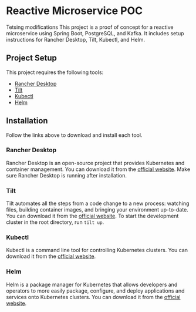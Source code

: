 # Reactive Microservice POC

Tetsing modifications This project is a proof of concept for a reactive microservice using Spring Boot, PostgreSQL, and Kafka. It includes
setup instructions for Rancher Desktop, Tilt, Kubectl, and Helm.

## Project Setup

This project requires the following tools:

- [Rancher Desktop](https://rancherdesktop.io/)
- [Tilt](https://tilt.dev/)
- [Kubectl](https://kubernetes.io/docs/tasks/tools/)
- [Helm](https://helm.sh/)

## Installation

Follow the links above to download and install each tool.

### Rancher Desktop

Rancher Desktop is an open-source project that provides Kubernetes and container management. You can download it from
the [official website](https://rancherdesktop.io/). Make sure Rancher Desktop is running after installation.

### Tilt

Tilt automates all the steps from a code change to a new process: watching files, building container images, and
bringing your environment up-to-date. You can download it from the [official website](https://tilt.dev/). To start the
development cluster in the root directory, run `tilt up`.

### Kubectl

Kubectl is a command line tool for controlling Kubernetes clusters. You can download it from
the [official website](https://kubernetes.io/docs/tasks/tools/).

### Helm

Helm is a package manager for Kubernetes that allows developers and operators to more easily package, configure, and
deploy applications and services onto Kubernetes clusters. You can download it from
the [official website](https://helm.sh/).
